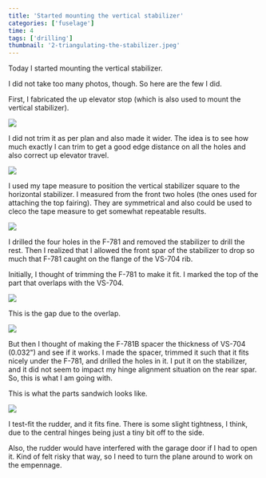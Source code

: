 ```yaml
---
title: 'Started mounting the vertical stabilizer'
categories: ['fuselage']
time: 4
tags: ['drilling']
thumbnail: '2-triangulating-the-stabilizer.jpeg'
---
```


Today I started mounting the vertical stabilizer.

<!-- more -->

I did not take too many photos, though. So here are the few I did.

First, I fabricated the up elevator stop (which is also used to mount the vertical stabilizer).

![](0-f-712-elevator-stop.jpeg)

I did not trim it as per plan and also made it wider. The idea is to see how much exactly I can trim to get a good edge distance on all the holes and also correct up elevator travel.

![](1-marked-f-781.jpeg)

I used my tape measure to position the vertical stabilizer square to the horizontal stabilizer. I measured from the front two holes (the ones used for attaching the top fairing). They are symmetrical and also could be used to cleco the tape measure to get somewhat repeatable results.

![](2-triangulating-the-stabilizer.jpeg)

I drilled the four holes in the F-781 and removed the stabilizer to drill the rest. Then I realized that I allowed the front spar of the stabilizer to drop so much that F-781 caught on the flange of the VS-704 rib.

Initially, I thought of trimming the F-781 to make it fit. I marked the top of the part that overlaps with the VS-704.

![](3-f-781-overlap.jpeg)

This is the gap due to the overlap.

![](4-f-781-gap.jpeg)

But then I thought of making the F-781B spacer the thickness of VS-704 (0.032") and see if it works. I made the spacer, trimmed it such that it fits nicely under the F-781, and drilled the holes in it. I put it on the stabilizer, and it did not seem to impact my hinge alignment situation on the rear spar. So, this is what I am going with.

This is what the parts sandwich looks like.

![](5-the-sandwich.jpeg)

I test-fit the rudder, and it fits fine. There is some slight tightness, I think, due to the central hinges being just a tiny bit off to the side.

Also, the rudder would have interfered with the garage door if I had to open it. Kind of felt risky that way, so I need to turn the plane around to work on the empennage.
